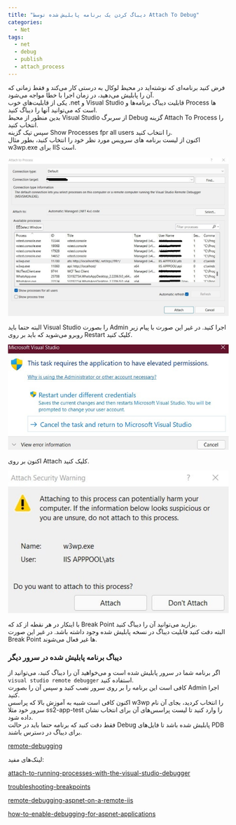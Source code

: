 ```yaml
---
title: "دیباگ کردن یک برنامه پابلیش شده توسط Attach To Debug"
categories:
  - Net
tags:
  - net
  - debug
  - publish
  - attach_process
---
```


فرض کنید برنامه‌ای که نوشته‌اید در محیط لوکال به درستی کار می‌کند و فقط زمانی که آن را پابلیش می‌دهید، در زمان اجرا با خطا مواجه می‌شود.  
یکی از قابلیت‌های خوب .net و Visual Studio قابلیت دیباگ برنامه‌ها و Process ها است که می‌توانید آنها را دیباگ کنید.  
بدین منظور از محیط Visual Studio از سربرگ Debug گزینه Attach To Process را انتخاب کنید.  
سپس تیک گزینه Show Processes fpr all users را انتخاب کنید.  
اکنون از لیست برنامه های سرویس مورد نظر خود را انتخاب کنید، بطور مثال w3wp.exe برای IIS است.  

<p align="center" >
  <img src="/assets/img/attach_to_debug.jpg" alt="mhkarami97" width="600" />
</p>

البته حتما باید Visual Studio را بصورت Admin اجرا کنید. در غیر این صورت با پیام زیر روبرو می‌شوید که باید بر روی Restart کلیک کنید.  

<p align="center" >
  <img src="/assets/img/attach_to_debug2.jpg" alt="mhkarami97" width="600" />
</p>

اکنون بر روی Attach کلیک کنید.  

<p align="center" >
  <img src="/assets/img/attach_to_debug3.jpg" alt="mhkarami97" width="600" />
</p>

با اینکار در هر نقطه از کد که Break Point بزارید می‌توانید آن را دیباگ کنید.  
البته دقت کنید قابلیت دیباگ در نسخه پابلیش شده وجود داشته باشد. در غیر این صورت Break Point ها غیر فعال می‌شوند.  

### دیباگ برنامه پابلیش شده در سرور دیگر
اگر برنامه شما در سرور پابلیش شده است و می‌خواهید آن را دیباگ کنید، می‌توانید از `visual studio remote debugger` استفاده کنید.  
کافی است این برنامه را بر روی سرور نصب کنید و سپس آن را بصورت Admin اجرا کنید.  
اکنون کافی است شبیه به آموزش بالا که پراسس w3wp را انتخاب کردید، بجای آن نام سرور خود مثلا ss2-app-test را وارد کنید تا لیست پراسس‌های آن برای انتخاب نشان داده شود.  
فقط دقت کنید که برنامه حتما باید در حالت Debug پابلیش شده باشد تا فایل‌های PDB برای دیباگ در دسترس باشند.  

[remote-debugging](https://docs.microsoft.com/en-us/visualstudio/debugger/remote-debugging?view=vs-2022)  

لینک‌های مفید:  

[attach-to-running-processes-with-the-visual-studio-debugger](https://docs.microsoft.com/en-us/visualstudio/debugger/attach-to-running-processes-with-the-visual-studio-debugger?view=vs-2022)  

[troubleshooting-breakpoints](https://docs.microsoft.com/en-us/visualstudio/debugger/troubleshooting-breakpoints?view=vs-2022)  

[remote-debugging-aspnet-on-a-remote-iis](https://docs.microsoft.com/en-us/visualstudio/debugger/remote-debugging-aspnet-on-a-remote-iis-7-5-computer?view=vs-2022)  

[how-to-enable-debugging-for-aspnet-applications](https://docs.microsoft.com/en-us/visualstudio/debugger/how-to-enable-debugging-for-aspnet-applications?view=vs-2022)  